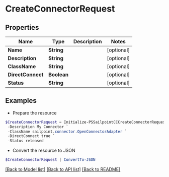 # CreateConnectorRequest
## Properties

Name | Type | Description | Notes
------------ | ------------- | ------------- | -------------
**Name** | **String** |  | [optional] 
**Description** | **String** |  | [optional] 
**ClassName** | **String** |  | [optional] 
**DirectConnect** | **Boolean** |  | [optional] 
**Status** | **String** |  | [optional] 

## Examples

- Prepare the resource
```powershell
$CreateConnectorRequest = Initialize-PSSailpointCCCreateConnectorRequest  -Name My Connector `
 -Description My Connector `
 -ClassName sailpoint.connector.OpenConnectorAdapter `
 -DirectConnect true `
 -Status released
```

- Convert the resource to JSON
```powershell
$CreateConnectorRequest | ConvertTo-JSON
```

[[Back to Model list]](../README.md#documentation-for-models) [[Back to API list]](../README.md#documentation-for-api-endpoints) [[Back to README]](../README.md)

